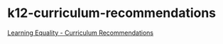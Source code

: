 # k12-curriculum-recommendations
[Learning Equality - Curriculum Recommendations](https://www.kaggle.com/competitions/learning-equality-curriculum-recommendations/)
 